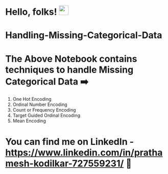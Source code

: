 # Hello, folks! <img src="https://raw.githubusercontent.com/MartinHeinz/MartinHeinz/master/wave.gif" width="30px">
# Handling-Missing-Categorical-Data
# The Above Notebook contains techniques to handle Missing Categorical Data :arrow_right:
1. One Hot Encoding
2. Ordinal Number Encoding
3. Count or Frequency Encoding
4. Target Guided Ordinal Encoding
5. Mean Encoding

# You can find me on LinkedIn - https://www.linkedin.com/in/prathamesh-kodilkar-727559231/ :cowboy_hat_face:
